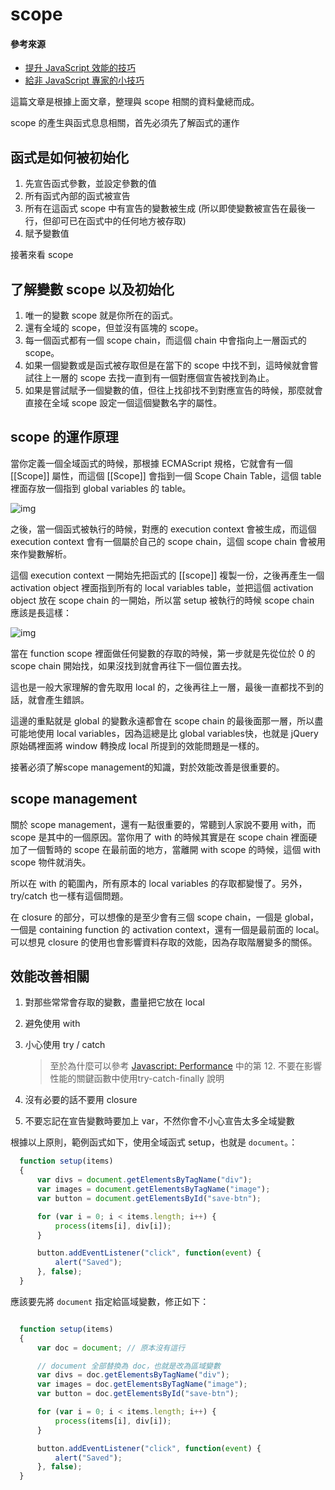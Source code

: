 # scope

#### 參考來源

* [提升 JavaScript 效能的技巧](http://www.icoding.co/2012/07/javascript-html-2)
* [給非 JavaScript 專家的小技巧](http://www.icoding.co/2012/09/javascript2-html)

這篇文章是根據上面文章，整理與 scope 相關的資料彙總而成。


scope 的產生與函式息息相關，首先必須先了解函式的運作

## 函式是如何被初始化

1. 先宣告函式參數，並設定參數的值
2. 所有函式內部的函式被宣告
3. 所有在這函式 scope 中有宣告的變數被生成 (所以即使變數被宣告在最後一行，但卻可已在函式中的任何地方被存取)
4. 賦予變數值

接著來看 scope

## 了解變數 scope 以及初始化

1. 唯一的變數 scope 就是你所在的函式。
2. 還有全域的 scope，但並沒有區塊的 scope。
3. 每一個函式都有一個 scope chain，而這個 chain 中會指向上一層函式的 scope。
4. 如果一個變數或是函式被存取但是在當下的 scope 中找不到，這時候就會嘗試往上一層的 scope 去找一直到有一個對應個宣告被找到為止。
5.  如果是嘗試賦予一個變數的值，但往上找卻找不到對應宣告的時候，那麼就會直接在全域 scope 設定一個這個變數名字的屬性。

## scope 的運作原理

當你定義一個全域函式的時候，那根據 ECMAScript 規格，它就會有一個 [[Scope]] 屬性，而這個 [[Scope]] 會指到一個 Scope Chain Table，這個 table 裡面存放一個指到 global variables 的 table。


![img](http://2.bp.blogspot.com/-gugDSqh-lUg/T_XMYmUT5fI/AAAAAAAAXUE/WqDmooAtSwM/s1600/scope.jpeg)


之後，當一個函式被執行的時候，對應的 execution context 會被生成，而這個 execution context 會有一個屬於自己的 scope chain，這個 scope chain 會被用來作變數解析。

這個 execution context 一開始先把函式的 [[scope]] 複製一份，之後再產生一個 activation object 裡面指到所有的 local variables table，並把這個 activation object 放在 scope chain 的一開始，所以當 setup 被執行的時候 scope chain 應該是長這樣：

![img](http://1.bp.blogspot.com/-3MdmGetL9rE/T_XMhQIwBhI/AAAAAAAAXUY/6I2Ota50G6o/s1600/scope2.jpeg)

當在 function scope 裡面做任何變數的存取的時候，第一步就是先從位於 0 的 scope chain 開始找，如果沒找到就會再往下一個位置去找。

這也是一般大家理解的會先取用 local 的，之後再往上一層，最後一直都找不到的話，就會產生錯誤。

這邊的重點就是 global 的變數永遠都會在 scope chain 的最後面那一層，所以盡可能地使用 local variables，因為這總是比 global variables快，也就是 jQuery 原始碼裡面將 window 轉換成 local 所提到的效能問題是一樣的。

接著必須了解scope management的知識，對於效能改善是很重要的。

## scope management

關於 scope management，還有一點很重要的，常聽到人家說不要用 with，而 scope 是其中的一個原因。當你用了 with 的時候其實是在 scope chain 裡面硬加了一個暫時的 scope 在最前面的地方，當離開 with scope 的時候，這個 with scope 物件就消失。

所以在 with 的範圍內，所有原本的 local variables 的存取都變慢了。另外，try/catch 也一樣有這個問題。

在 closure 的部分，可以想像的是至少會有三個 scope chain，一個是 global，一個是 containing function 的 activation context，還有一個是最前面的 local。可以想見 closure 的使用也會影響資料存取的效能，因為存取階層變多的關係。


## 效能改善相關

1. 對那些常常會存取的變數，盡量把它放在 local
2. 避免使用 with
3. 小心使用 try / catch

	> 至於為什麼可以參考 [Javascript: Performance](http://smlsun.com/blog/2013/02/01/javascript-performance/) 中的第 12. 不要在影響性能的關鍵函數中使用try-catch-finally 說明

4. 沒有必要的話不要用 closure
5. 不要忘記在宣告變數時要加上 var，不然你會不小心宣告太多全域變數

根據以上原則，範例函式如下，使用全域函式 setup，也就是 ``document``。：

``` javascript
  function setup(items)
  {
      var divs = document.getElementsByTagName("div");
      var images = document.getElementsByTagName("image");
      var button = document.getElementsById("save-btn");

      for (var i = 0; i < items.length; i++) {
          process(items[i], div[i]);
      }

      button.addEventListener("click", function(event) {
          alert("Saved");
      }, false);
  }
```

應該要先將 ``document`` 指定給區域變數，修正如下：

``` javascript

  function setup(items)
  {
      var doc = document; // 原本沒有這行

      // document 全部替換為 doc，也就是改為區域變數
      var divs = doc.getElementsByTagName("div");
      var images = doc.getElementsByTagName("image");
      var button = doc.getElementsById("save-btn");

      for (var i = 0; i < items.length; i++) {
          process(items[i], div[i]);
      }

      button.addEventListener("click", function(event) {
          alert("Saved");
      }, false);
  }
```
